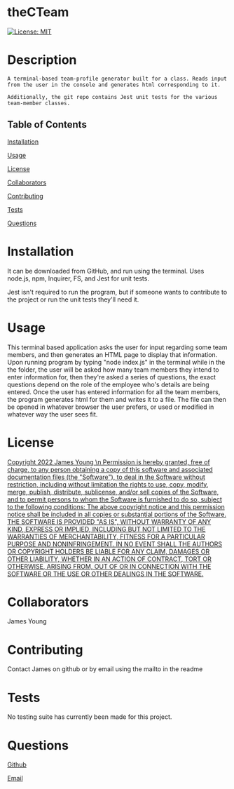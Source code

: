 # theCTeam
  [![License: MIT](https://img.shields.io/badge/License-MIT-yellow.svg)](https://opensource.org/licenses/MIT)

  

  # Description

    A terminal-based team-profile generator built for a class. Reads input from the user in the console and generates html corresponding to it.

    Additionally, the git repo contains Jest unit tests for the various team-member classes. 
    

  ## Table of Contents

  [Installation](#installation)

  [Usage](#usage)

  [License](#license)

  [Collaborators](#collaborators)

  [Contributing](#contributing)

  [Tests](#tests)

  [Questions](#questions)

  

  # Installation

  It can be downloaded from GitHub, and run using the terminal. Uses node.js, npm, Inquirer, FS, and Jest for unit tests.

  Jest isn't required to run the program, but if someone wants to contribute to the project or run the unit tests they'll need it.

  

  # Usage 

 This terminal based application asks the user for input regarding some team members, and then generates an HTML page to display that information. Upon running program by typing "node index.js" in the terminal while in the the folder, the user will be asked how many team members they intend to enter information for, then they're asked a series of questions, the exact questions depend on the role of the employee who's details are being entered. Once the user has entered information for all the team members, the program generates html for them and writes it to a file. The file can then be opened in whatever browser the user prefers, or used or modified in whatever way the user sees fit.

  

  # License 

  [Copyright 2022 James Young \n Permission is hereby granted, free of charge, to any person obtaining a copy of this software and associated documentation files (the "Software"), to deal in the Software without restriction, including without limitation the rights to use, copy, modify, merge, publish, distribute, sublicense, and/or sell copies of the Software, and to permit persons to whom the Software is furnished to do so, subject to the following conditions: The above copyright notice and this permission notice shall be included in all copies or substantial portions of the Software. THE SOFTWARE IS PROVIDED "AS IS", WITHOUT WARRANTY OF ANY KIND, EXPRESS OR IMPLIED, INCLUDING BUT NOT LIMITED TO THE WARRANTIES OF MERCHANTABILITY, FITNESS FOR A PARTICULAR PURPOSE AND NONINFRINGEMENT. IN NO EVENT SHALL THE AUTHORS OR COPYRIGHT HOLDERS BE LIABLE FOR ANY CLAIM, DAMAGES OR OTHER LIABILITY, WHETHER IN AN ACTION OF CONTRACT, TORT OR OTHERWISE, ARISING FROM, OUT OF OR IN CONNECTION WITH THE SOFTWARE OR THE USE OR OTHER DEALINGS IN THE SOFTWARE.](https://opensource.org/licenses/MIT)

  

  # Collaborators

  James Young

  

  # Contributing

  Contact James on github or by email using the mailto in the readme

  

  # Tests

  No testing suite has currently been made for this project.



  # Questions

  [Github](https://www.github.com/jamesyoungGHusername)

  [Email](mailto:jamesyoungwrites@gmail.com)
  


  
